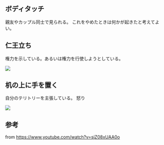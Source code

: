 ﻿


## ボディタッチ

親友やカップル同士で見られる。
これをやめたときは何かが起きたと考えてよい。


## 仁王立ち

権力を示している。あるいは権力を行使しようとしている。

<img src="https://celclipmaterialprod.s3-ap-northeast-1.amazonaws.com/81/08/1580881/thumbnail?1477071028">


## 机の上に手を置く

自分のテリトリーを主張している。
怒り

<img src="https://sozai.risings.red/wp-content/uploads/2018/07/E69CBAE381AEE4B88AE381ABE4B8A1E6898BE38292E7BDAEE3818FE5B091E5B9B4E381AEE382A4E383A9E382B9E38388.png">



## 参考

from https://www.youtube.com/watch?v=sjZ08xUAA0o





